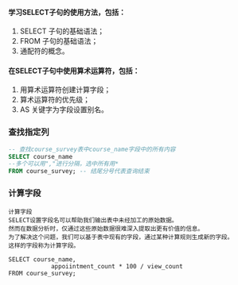 #### 学习SELECT子句的使用方法，包括：

1. SELECT 子句的基础语法；
2. FROM 子句的基础语法；
3. 通配符的概念。

#### 在SELECT子句中使用算术运算符，包括：

1. 用算术运算符创建计算字段；
2. 算术运算符的优先级；
3. AS 关键字为字段设置别名。

### 查找指定列
```sql
-- 查找course_survey表中course_name字段中的所有内容
SELECT course_name
--多个可以用","进行分隔，选中所有用*
FROM course_survey; -- 结尾分号代表查询结束
```

### 计算字段

	计算字段
	SELECT设置字段名可以帮助我们输出表中未经加工的原始数据。
	然而在数据分析时，仅通过这些原始数据很难深入提取出更有价值的信息。
	为了解决这个问题，我们可以基于表中现有的字段，通过某种计算规则生成新的字段。
	这样的字段称为计算字段。

```
SELECT course_name,
			appoiintment_count * 100 / view_count
FROM course_survey;
```
<!--stackedit_data:
eyJoaXN0b3J5IjpbLTc4MDQxOTgyLC0xNDQ5MDIwMDIwLC0xMT
E1MzM3ODc4XX0=
-->